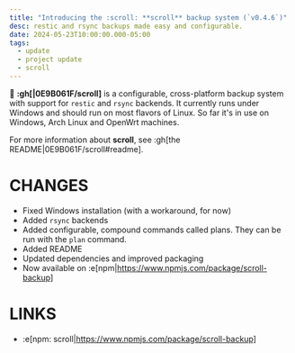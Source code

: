 ```yaml
---
title: "Introducing the :scroll: **scroll** backup system (`v0.4.6`)"
desc: restic and rsync backups made easy and configurable.
date: 2024-05-23T10:00:00.000-05:00
tags:
  - update
  - project update
  - scroll
---
```


:scroll: **:gh[|0E9B061F/scroll]** is a configurable, cross-platform backup
system with support for `restic` and `rsync` backends. It currently runs under
Windows and should run on most flavors of Linux. So far it's in use on Windows,
Arch Linux and OpenWrt machines. 

For more information about **scroll**, see :gh[the README|0E9B061F/scroll#readme].

# CHANGES

* Fixed Windows installation (with a workaround, for now)
* Added `rsync` backends
* Added configurable, compound commands called plans. They can be run with the `plan` command.
* Added README
* Updated dependencies and improved packaging
* Now available on :e[npm|https://www.npmjs.com/package/scroll-backup]

# LINKS

* :e[npm: scroll|https://www.npmjs.com/package/scroll-backup]
